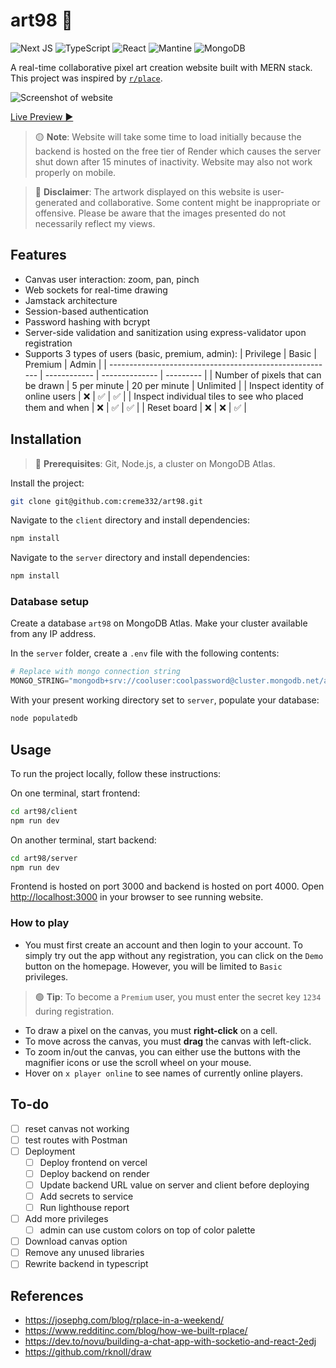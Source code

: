 # art98 🎨
![Next JS](https://img.shields.io/badge/Next-black?style=for-the-badge&logo=next.js&logoColor=white)
![TypeScript](https://img.shields.io/badge/typescript-%23007ACC.svg?style=for-the-badge&logo=typescript&logoColor=white)
![React](https://img.shields.io/badge/react-%2320232a.svg?style=for-the-badge&logo=react&logoColor=%236FDFFF)
![Mantine](https://img.shields.io/badge/Mantine-16B7FB?style=for-the-badge&logo=mantine&logoColor=black)
![MongoDB](https://img.shields.io/badge/MongoDB-%234ea94b.svg?style=for-the-badge&logo=mongodb&logoColor=white)

A real-time collaborative pixel art creation website built with MERN stack. This project was inspired by [`r/place`](https://en.wikipedia.org/wiki/R/place).

![Screenshot of website](image.png)

[Live Preview ▶]()

> 🟡 **Note**: Website will take some time to load initially because the backend is hosted on the free tier of Render which causes the server shut down after 15 minutes of inactivity. Website may also not work properly on mobile.

> 🔴 **Disclaimer**: The artwork displayed on this website is user-generated and collaborative. Some content might be inappropriate or offensive. Please be aware that the images presented do not necessarily reflect my views.

## Features
- Canvas user interaction: zoom, pan, pinch
- Web sockets for real-time drawing
- Jamstack architecture
- Session-based authentication
- Password hashing with bcrypt
- Server-side validation and sanitization using express-validator upon registration 
- Supports 3 types of users (basic, premium, admin):
    | Privilege                                                | Basic        | Premium        | Admin     |
    | -------------------------------------------------------- | ------------ | -------------- | --------- |
    | Number of pixels that can be drawn                       | 5 per minute | 20  per minute | Unlimited |
    | Inspect identity of online users                         | ❌            | ✅              | ✅         |
    | Inspect individual tiles to see who placed them and when | ❌            | ✅              | ✅         |
    | Reset board                                              | ❌            | ❌              | ✅         |

## Installation
> 🔴 **Prerequisites**: Git, Node.js, a cluster on MongoDB Atlas.

Install the project:
```bash
git clone git@github.com:creme332/art98.git
```

Navigate to the `client` directory and install dependencies:
```bash
npm install
```

Navigate to the `server` directory and install dependencies:
```bash
npm install
```

### Database setup
Create a database `art98` on MongoDB Atlas. Make your cluster available from any IP address.

In the `server` folder, create a `.env` file with the following contents:
```python
# Replace with mongo connection string
MONGO_STRING="mongodb+srv://cooluser:coolpassword@cluster.mongodb.net/art98?retryWrites=true&w=majority"
```

With your present working directory set to `server`, populate your database:
```bash
node populatedb
```

## Usage
To run the project locally, follow these instructions:

On one terminal, start frontend:

```bash
cd art98/client
npm run dev
```

On another terminal, start backend:

```bash
cd art98/server
npm run dev
```

Frontend is hosted on port 3000 and backend is hosted on port 4000. Open [http://localhost:3000](http://localhost:3000) in your browser to see running website.

### How to play
- You must first create an account and then login to your account.
To simply try out the app without any registration, you can click on the `Demo` button on the homepage. However, you will be limited to `Basic` privileges.
> 🟢 **Tip**: To become a `Premium` user, you must enter the secret key `1234` during registration.
- To draw a pixel on the canvas, you must **right-click** on a cell. 
- To move across the canvas, you must **drag** the canvas with left-click.
- To zoom in/out the canvas, you can either use the buttons with the magnifier icons or use the scroll wheel on your mouse.
- Hover on `x player online` to see names of currently online players.


## To-do
- [ ] reset canvas not working
- [ ] test routes with Postman
- [ ] Deployment
  - [ ] Deploy frontend on vercel
  - [ ] Deploy backend on render
  - [ ] Update backend URL value on server and client before deploying
  - [ ] Add secrets to service
  - [ ] Run lighthouse report
- [ ] Add more privileges
  - [ ] admin can use custom colors on top of color palette
- [ ] Download canvas option
- [ ] Remove any unused libraries
- [ ] Rewrite backend in typescript

## References
- https://josephg.com/blog/rplace-in-a-weekend/
- https://www.redditinc.com/blog/how-we-built-rplace/
- https://dev.to/novu/building-a-chat-app-with-socketio-and-react-2edj
- https://github.com/rknoll/draw
